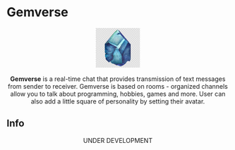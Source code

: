 # Gemverse

<p align="center"><code><img height="90" title="Gemverse logo" src="client\src\assets\img\logo.jpg" alt="Gemverse logo"></code></p>

<p align="center"><b>Gemverse</b> is a real-time chat that provides transmission of text messages from sender to receiver. Gemverse is based on rooms - organized channels allow you to talk about programming, hobbies, games and more. User can also add a little square of personality by setting their avatar. </p>

## Info

<p align="center">UNDER DEVELOPMENT</p>
